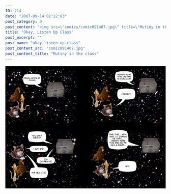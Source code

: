 ```yaml
---
ID: 214
date: "2007-09-14 01:12:03"
post_category: 0
post_content: "<img src=\"comics/comic091407.jpg\" title=\"Mutiny in the class\" />"
title: "Okay, Listen Up Class"
post_excerpt: ""
post_name: "okay-listen-up-class"
post_content_src: "comic091407.jpg"
post_content_title: "Mutiny in the class"
---
```



[![Mutiny in the class](/comics-hi-res/comic091407.jpg)](/comics-hi-res/comic091407.jpg)
